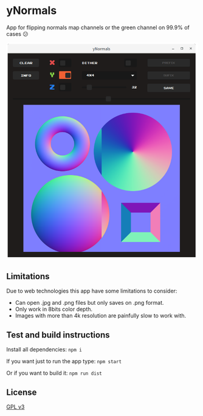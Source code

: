 # yNormals
App for flipping normals map channels or the green channel on 99.9% of cases  :confused:

![yNormals](https://raw.githubusercontent.com/darkbox/yNormals/master/screenshot_01.png)

## Limitations
Due to web technologies this app have some limitations to consider:
- Can open .jpg and .png files but only saves on .png format.
- Only work in 8bits color depth.
- Images with more than 4k resolution are painfully slow to work with.

## Test and build instructions
Install all dependencies:
`npm i`

If you want just to run the app type:
`npm start`

Or if you want to build it:
`npm run dist`

License
----

[GPL v3](https://raw.githubusercontent.com/darkbox/yNormals/master/LICENSE)
